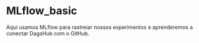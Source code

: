 # MLflow_basic
Aqui usamos MLflow para rastreiar nossos experimentos e aprenderemos a conectar DagsHub com o GitHub.

